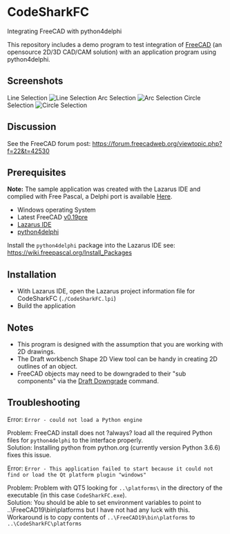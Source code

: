 # CodeSharkFC
Integrating FreeCAD with python4delphi

This repository includes a demo program to test integration of [FreeCAD](https://www.freecadweb.org/) (an opensource 2D/3D CAD/CAM solution) with an application program using python4delphi.


## Screenshots
Line Selection
![Line Selection](https://raw.githubusercontent.com/nextjob/CodeSharkFC/master/images/LineSelection.png)
Arc Selection
![Arc Selection](https://raw.githubusercontent.com/nextjob/CodeSharkFC/master/images/ArcSelection.png)
Circle Selection
![Circle Selection](https://raw.githubusercontent.com/nextjob/CodeSharkFC/master/images/CircleSelection.png)


## Discussion
See the FreeCAD forum post: https://forum.freecadweb.org/viewtopic.php?f=22&t=42530


## Prerequisites
__Note:__ The sample application was created with the Lazarus IDE and complied with Free Pascal, a Delphi port is available [Here](https://github.com/nextjob/CodeSharkFCs).

* Windows operating System
* Latest FreeCAD [v0.19pre](https://github.com/FreeCAD/FreeCAD/releases)
* [Lazarus IDE](https://www.lazarus-ide.org/)
* [python4delphi](https://github.com/pyscripter/python4delphi) 

Install the `python4delphi` package into the Lazarus IDE see: https://wiki.freepascal.org/Install_Packages

## Installation
    
* With Lazarus IDE, open the Lazarus project information file for CodeSharkFC (`./CodeSharkFC.lpi`)
* Build the application

	   
## Notes
* This program is designed with the assumption that you are working with 2D drawings.
* The Draft workbench Shape 2D View tool can be handy in creating 2D outlines of an object.
* FreeCAD objects may need to be downgraded to their "sub components" via the [Draft Downgrade](https://freecadweb.org/wiki/Draft_Downgrade) command.


## Troubleshooting

Error: `Error - could not load a Python engine`

Problem: FreeCAD install does not ?always? load all the required Python files for `python4delphi` to the interface properly.  
Solution: Installing python from python.org (currently version Python 3.6.6) fixes this issue.

Error: `Error - This application failed to start because it could not find or load the Qt platform plugin "windows"`  

Problem: Problem with QT5 looking for `..\platforms\` in the directory of the executable (in this case `CodeSharkFC.exe`).  
Solution: You should be able to set environment variables to point to ..\FreeCAD19\bin\platforms but I have not had any luck with this.
Workaround is to copy contents of `..\FreeCAD19\bin\platforms` to `..\CodeSharkFC\platforms` 
